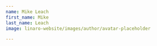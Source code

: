 ```yaml
---
name: Mike Leach
first_name: Mike
last_name: Leach
image: linaro-website/images/author/avatar-placeholder

---
```

